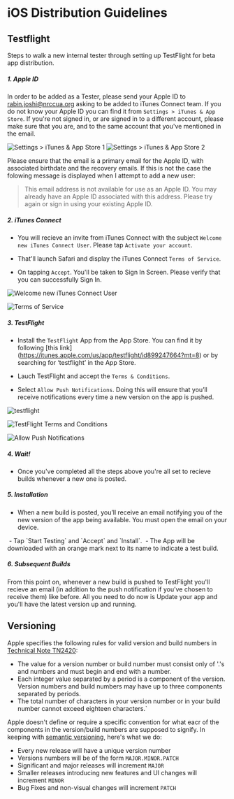 # iOS Distribution Guidelines

## Testflight

Steps to walk a new internal tester through setting up TestFlight for beta app distribution. 

##### 1. Apple ID
In order to be added as a Tester, please send your Apple ID to rabin.joshi@nrccua.org asking to be added to iTunes Connect team. If you do not know your Apple ID you can find it from `Settings > iTunes & App Store`. If you're not signed in, or are signed in to a different account, please make sure that you are, and to the same account that you've mentioned in the email.

![Settings > iTunes & App Store 1](https://github.com/nrccua/testflight-distribution-guidelines-ios/blob/master/images/IMG_0074.PNG) ![Settings > iTunes & App Store 2](https://github.com/nrccua/testflight-distribution-guidelines-ios/blob/master/images/IMG_0075.PNG)

Please ensure that the email is a primary email for the Apple ID, with associated birthdate and the recovery emails. If this is not the case the folowing message is displayed when I attempt to add a new user: 
> This email address is not available for use as an Apple ID.
> You may already have an Apple ID associated with this address. 
> Please try again or sign in using your existing Apple ID.

##### 2. iTunes Connect

- You will recieve an invite from iTunes Connect with the subject `Welcome new iTunes Connect User`. Please tap `Activate your account`.

- That'll launch Safari and display the iTunes Connect `Terms of Service`.

- On tapping `Accept`. You'll be taken to Sign In Screen. Please verify that you can successfully Sign In.

![Welcome new iTunes Connect User](https://github.com/nrccua/testflight-distribution-guidelines-ios/blob/master/images/IMG_0072.PNG)

![Terms of Service](https://github.com/nrccua/testflight-distribution-guidelines-ios/blob/master/images/IMG_0073.PNG)


##### 3. TestFlight

- Install the `TestFlight` App from the App Store. You can find it by following [this link] (https://itunes.apple.com/us/app/testflight/id899247664?mt=8) or by searching for ‘testflight’ in the App Store. 

- Lauch TestFlight and accept the `Terms & Conditions`.

- Select `Allow Push Notifications`. Doing this will ensure that you’ll receive notifications every time a new version on the app is pushed.

![testflight](https://github.com/nrccua/testflight-distribution-guidelines-ios/blob/master/images/IMG_0076.PNG)

![TestFlight Terms and Conditions](https://github.com/nrccua/testflight-distribution-guidelines-ios/blob/master/images/IMG_0079.PNG)

![Allow Push Notifications](https://github.com/nrccua/testflight-distribution-guidelines-ios/blob/master/images/IMG_0080.PNG)


##### 4. Wait!

- Once you've completed all the steps above you're all set to recieve builds whenever a new one is posted.

##### 5. Installation

- When a new build is posted, you’ll receive an email notifying you of the new version of the app being available. You must open the email on your device.
<img>
- Tap `Start Testing` and `Accept` and `Install`. 
<img>
- The App will be downloaded with an orange mark next to its name to indicate a test build.

##### 6. Subsequent Builds

From this point on, whenever a new build is pushed to TestFlight you'll recieve an email (in addition to the push notification if you’ve chosen to receive them) like before. All you need to do now is Update your app and you'll have the latest version up and running. 


## Versioning

Apple specifies the following rules for valid version and build numbers in [Technical Note TN2420](https://developer.apple.com/library/content/technotes/tn2420/_index.html):

- The value for a version number or build number must consist only of '.'s and numbers and must begin and end with a number. 
- Each integer value separated by a period is a component of the version. Version numbers and build numbers may have up to three components separated by periods. 
- The total number of characters in your version number or in your build number cannot exceed eighteen characters.`


Apple doesn't define or require a specific convention for what eacr of the components in the version/build numbers are supposed to signify. In keeping with [semantic versioning](http://semver.org), here's what we do:

- Every new release will have a unique version number
- Versions numbers will be of the form `MAJOR.MINOR.PATCH`
- Significant and major releases will increment `MAJOR`
- Smaller releases introducing new features and UI changes will increment `MINOR`
- Bug Fixes and non-visual changes will increment `PATCH`


